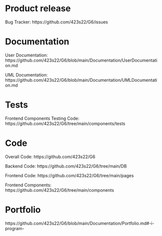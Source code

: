 <h1> Product release </h1>
<p> Bug Tracker: https://github.com/423s22/G6/issues </p>
<h1> Documentation </h1>
<p> User Documentation: https://github.com/423s22/G6/blob/main/Documentation/UserDocumentation.md </p> 
<p> UML Documentation: https://github.com/423s22/G6/blob/main/Documentation/UMLDocumentation.md </p>

<h1> Tests </h1>
<p> Frontend Components Testing Code: https://github.com/423s22/G6/tree/main/components/tests</p>

<h1> Code </h1>
<p> Overall Code: https://github.com/423s22/G6 </p>
<p> Backend Code: https://github.com/423s22/G6/tree/main/DB </p>
<p> Frontend Code: https://github.com/423s22/G6/tree/main/pages </p>
<p> Frontend Components: https://github.com/423s22/G6/tree/main/components </p>

<h1> Portfolio </h1>
<p> https://github.com/423s22/G6/blob/main/Documentation/Portfolio.md#-i-program- </p>

